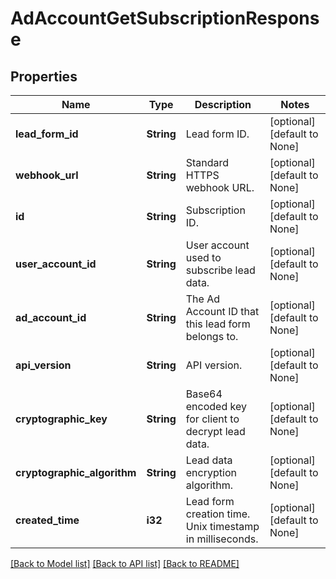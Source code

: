 # AdAccountGetSubscriptionResponse

## Properties
Name | Type | Description | Notes
------------ | ------------- | ------------- | -------------
**lead_form_id** | **String** | Lead form ID. | [optional] [default to None]
**webhook_url** | **String** | Standard HTTPS webhook URL. | [optional] [default to None]
**id** | **String** | Subscription ID. | [optional] [default to None]
**user_account_id** | **String** | User account used to subscribe lead data. | [optional] [default to None]
**ad_account_id** | **String** | The Ad Account ID that this lead form belongs to. | [optional] [default to None]
**api_version** | **String** | API version. | [optional] [default to None]
**cryptographic_key** | **String** | Base64 encoded key for client to decrypt lead data. | [optional] [default to None]
**cryptographic_algorithm** | **String** | Lead data encryption algorithm. | [optional] [default to None]
**created_time** | **i32** | Lead form creation time. Unix timestamp in milliseconds. | [optional] [default to None]

[[Back to Model list]](../README.md#documentation-for-models) [[Back to API list]](../README.md#documentation-for-api-endpoints) [[Back to README]](../README.md)


